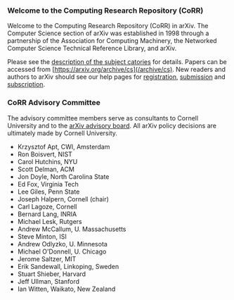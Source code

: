 ### Welcome to the Computing Research Repository (CoRR)

Welcome to the Computing Research Repository (CoRR) in arXiv. The Computer Science section of arXiv was established in 1998 through a partnership of the Association for Computing Machinery, the Networked Computer Science Technical Reference Library, and arXiv.

Please see the [description of the subject catories](subjectclasses) for details. Papers can be accessed from [https://arxiv.org/archive/cs](/archive/cs). New readers and authors to arXiv should see our help pages for [registration](/help/registerhelp), [submission](/help/submit) and [subscription](/help/subscribe).

### CoRR Advisory Committee

The advisory committee members serve as consultants to Cornell University and to the [arXiv advisory board](/help/scientific_ad_board). All arXiv policy decisions are ultimately made by Cornell University.

- Krzysztof Apt, CWI, Amsterdam  
- Ron Boisvert, NIST  
- Carol Hutchins, NYU  
- Scott Delman, ACM  
- Jon Doyle, North Carolina State  
- Ed Fox, Virginia Tech  
- Lee Giles, Penn State  
- Joseph Halpern, Cornell (chair)  
- Carl Lagoze, Cornell  
- Bernard Lang, INRIA  
- Michael Lesk, Rutgers  
- Andrew McCallum, U. Massachusetts  
- Steve Minton, ISI  
- Andrew Odlyzko, U. Minnesota  
- Michael O'Donnell, U. Chicago  
- Jerome Saltzer, MIT  
- Erik Sandewall, Linkoping, Sweden  
- Stuart Shieber, Harvard  
- Jeff Ullman, Stanford  
- Ian Witten, Waikato, New Zealand

